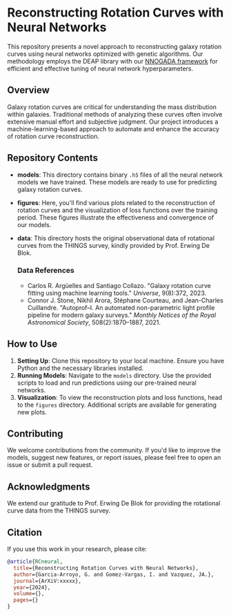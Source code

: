 # Reconstructing Rotation Curves with Neural Networks

This repository presents a novel approach to reconstructing galaxy rotation curves using neural networks optimized with genetic algorithms. Our methodology employs the DEAP library with our [NNOGADA framework](https://github.com/igomezv/Nnogada) for efficient and effective tuning of neural network hyperparameters.

## Overview

Galaxy rotation curves are critical for understanding the mass distribution within galaxies. Traditional methods of analyzing these curves often involve extensive manual effort and subjective judgment. Our project introduces a machine-learning-based approach to automate and enhance the accuracy of rotation curve reconstruction.

## Repository Contents

- **models**: This directory contains binary `.h5` files of all the neural network models we have trained. These models are ready to use for predicting galaxy rotation curves.
  
- **figures**: Here, you'll find various plots related to the reconstruction of rotation curves and the visualization of loss functions over the training period. These figures illustrate the effectiveness and convergence of our models.

- **data**: This directory hosts the original observational data of rotational curves from the THINGS survey, kindly provided by Prof. Erwing De Blok.
  
  ### Data References
  - Carlos R. Argüelles and Santiago Collazo. "Galaxy rotation curve fitting using machine learning tools." *Universe*, 9(8):372, 2023.
  - Connor J. Stone, Nikhil Arora, Stéphane Courteau, and Jean-Charles Cuillandre. "Autoprof–I. An automated non-parametric light profile pipeline for modern galaxy surveys." *Monthly Notices of the Royal Astronomical Society*, 508(2):1870–1887, 2021.

## How to Use

1. **Setting Up**: Clone this repository to your local machine. Ensure you have Python and the necessary libraries installed.
2. **Running Models**: Navigate to the `models` directory. Use the provided scripts to load and run predictions using our pre-trained neural networks.
3. **Visualization**: To view the reconstruction plots and loss functions, head to the `figures` directory. Additional scripts are available for generating new plots.

## Contributing

We welcome contributions from the community. If you'd like to improve the models, suggest new features, or report issues, please feel free to open an issue or submit a pull request.

## Acknowledgments

We extend our gratitude to Prof. Erwing De Blok for providing the rotational curve data from the THINGS survey.


## Citation

If you use this work in your research, please cite:

```bibtex
@article{RCneural,
  title={Reconstructing Rotation Curves with Neural Networks},
  author={Garcia-Arroyo, G. and Gomez-Vargas, I. and Vazquez, JA.},
  journal={ArXiV:xxxxx},
  year={2024},
  volume={},
  pages={}
}
